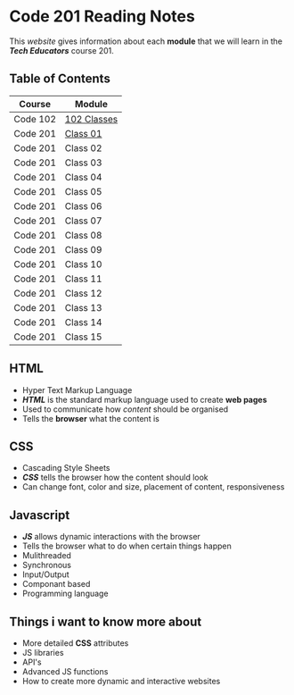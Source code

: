 # Code 201 Reading Notes

This *website* gives information about each **module** that we will learn in the ***Tech Educators*** course 201.

## Table of Contents
| Course | Module |
| -------- | --------|
| Code 102 | [102 Classes](https://github.com/CollinsDrew/reading-notes)|
| Code 201 | [Class 01](https://github.com/CollinsDrew/Tech-Ed201/blob/main/class_01.md)|
| Code 201 | Class 02|
| Code 201 | Class 03|
| Code 201 | Class 04|
| Code 201 | Class 05|
| Code 201 | Class 06|
| Code 201 | Class 07|
| Code 201 | Class 08|
| Code 201 | Class 09|
| Code 201 | Class 10|
| Code 201 | Class 11|
| Code 201 | Class 12|
| Code 201 | Class 13|
| Code 201 | Class 14|
| Code 201 | Class 15|

## HTML
- Hyper Text Markup Language
- ***HTML*** is the standard markup language used to create **web pages**
- Used to communicate how *content* should be organised
- Tells the **browser** what the content is

## CSS
- Cascading Style Sheets
- ***CSS*** tells the browser how the content should look
- Can change font, color and size, placement of content, responsiveness

## Javascript
- ***JS*** allows dynamic interactions with the browser
- Tells the browser what to do when certain things happen
- Mulithreaded
- Synchronous
- Input/Output
- Componant based
- Programming language

## Things i want to know more about

- More detailed **CSS** attributes
- JS libraries
- API's
- Advanced JS functions
- How to create more dynamic and interactive websites
